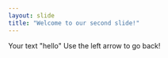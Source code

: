 ```yaml
---
layout: slide
title: "Welcome to our second slide!"
---
```

Your text "hello" 
Use the left arrow to go back!
